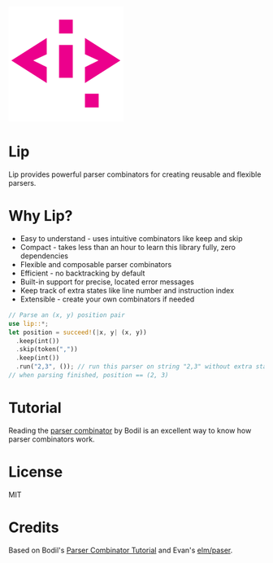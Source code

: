 ![lip logo](media/lip_logo.png)

# Lip
Lip provides powerful parser combinators for creating reusable and flexible parsers.

# Why Lip?
* Easy to understand - uses intuitive combinators like keep and skip
* Compact - takes less than an hour to learn this library fully, zero dependencies
* Flexible and composable parser combinators
* Efficient - no backtracking by default
* Built-in support for precise, located error messages
* Keep track of extra states like line number and instruction index
* Extensible - create your own combinators if needed

```rust
// Parse an (x, y) position pair
use lip::*;
let position = succeed!(|x, y| (x, y))
  .keep(int())
  .skip(token(","))
  .keep(int())
  .run("2,3", ()); // run this parser on string "2,3" without extra states
// when parsing finished, position == (2, 3)
```

# Tutorial
Reading the [parser combinator](https://bodil.lol/parser-combinators/) by Bodil is an excellent way to know how parser combinators work.

# License
MIT

# Credits
Based on Bodil's [Parser Combinator Tutorial](https://bodil.lol/parser-combinators/) and Evan's [elm/paser](https://github.com/elm/parser).